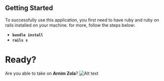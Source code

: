 ## Getting Started

To successfully use this application, you first need to have ruby and ruby on rails installed on your machine.
for more, follow the steps below:

- **`bundle install`**
- **`rails s`**

# Ready?

Are you able to take on **Arnim Zola**?
![Alt text](https://static1.cbrimages.com/wordpress/wp-content/uploads/2021/09/arnim-zola-in-what-if-ultron-won.jpg)
